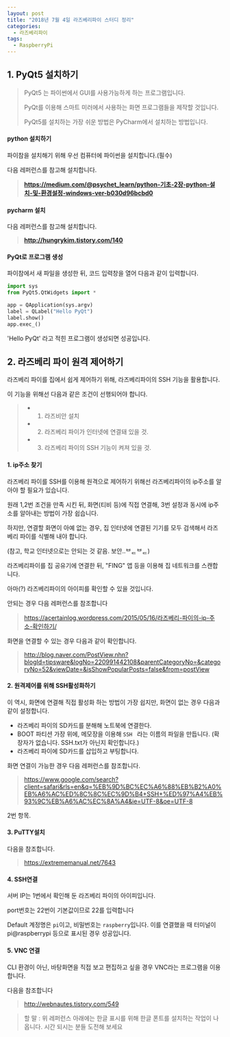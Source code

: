 ```yaml
---
layout: post
title: "2018년 7월 4일 라즈베리파이 스터디 정리"
categories:
  - 라즈베리파이
tags:
  - RaspberryPi
---
```




## 1. PyQt5 설치하기

> PyQt5 는 파이썬에서 GUI를 사용가능하게 하는 프로그램입니다.
>
> PyQt를 이용해 스마트 미러에서 사용하는 화면 프로그램들을 제작할 것입니다.
>
> PyQt5를 설치하는 가장 쉬운 방법은 PyCharm에서 설치하는 방법입니다.





#### python 설치하기

파이참을 설치해기 위해 우선 컴퓨터에 파이썬을 설치합니다.(필수)

다음 레퍼런스를 참고해 설치합니다.

> **https://medium.com/@psychet_learn/python-기초-2장-python-설치-및-환경설정-windows-ver-b030d96bcbd0**



#### pycharm 설치

다음 레퍼런스를 참고해 설치합니다.

> **http://hungrykim.tistory.com/140**



#### PyQt로 프로그램 생성

파이참에서 새 파일을 생성한 뒤, 코드 입력창을 열어 다음과 같이 입력합니다.

~~~python
import sys
from PyQt5.QtWidgets import *

app = QApplication(sys.argv)
label = QLabel("Hello PyQt")
label.show()
app.exec_()
~~~



'Hello PyQt' 라고 적힌 프로그램이 생성되면 성공입니다.



## 2. 라즈베리 파이 원격 제어하기

라즈베리 파이를 집에서 쉽게 제어하기 위해, 라즈베리파이의 SSH 기능을 활용합니다.

이 기능을 위해선 다음과 같은 조건이 선행되어야 합니다.

> - 1. 라즈비안 설치
> - 2. 라즈베리 파이가 인터넷에 연결돼 있을 것.
> - 3. 라즈베리 파이의 SSH 기능이 켜져 있을 것.



#### 1. ip주소 찾기

라즈베리 파이를 SSH를 이용해 원격으로 제어하기 위해선 라즈베리파이의 ip주소를 알아야 할 필요가 있습니다.

원래 1,2번 조건을 만족 시킨 뒤, 화면(티비 등)에 직접 연결해, 3번 설정과 동시에 ip주소를 알아내는 방법이 가장 쉽습니다.



하지만, 연결할 화면이 아예 없는 경우, 집 인터넷에 연결된 기기를 모두 검색해서 라즈베리 파이를 식별해 내야 합니다.

(참고, 학교 인터넷으로는 안되는 것 같음. 보안..ᄇᆮᄇᆮ)



라즈베리파이를 집 공유기에 연결한 뒤, "FING" 앱 등을 이용해 집 네트워크를 스캔합니다.

아마(?) 라즈베리파이의 아이피를 확인할 수 있을 것입니다.



안되는 경우 다음 레퍼런스를 참조합니다

> https://acertainlog.wordpress.com/2015/05/16/라즈베리-파이의-ip-주소-확인하기/



화면을 연결할 수 있는 경우 다음과 같이 확인합니다.

> http://blog.naver.com/PostView.nhn?blogId=tipsware&logNo=220991442108&parentCategoryNo=&categoryNo=52&viewDate=&isShowPopularPosts=false&from=postView

#### 2. 원격제어를 위해 SSH활성화하기

이 역시, 화면에 연결해 직접 활성화 하는 방법이 가장 쉽지만, 화면이 없는 경우 다음과 같이 설정합니다.



- 라즈베리 파이의 SD카드를 분해해 노트북에 연결한다.
- BOOT 파티션 가장 위에, 메모장을 이용해 `SSH ` 라는 이름의 파일을 만듭니다. (확장자가 없습니다. SSH.txt가 아닌지 확인합니다.)
- 라즈베리 파이에 SD카드를 삽입하고 부팅합니다.



화면 연결이 가능한 경우 다음 레퍼런스를 참조합니다.

> https://www.google.com/search?client=safari&rls=en&q=%EB%9D%BC%EC%A6%88%EB%B2%A0%EB%A6%AC%ED%8C%8C%EC%9D%B4+SSH+%ED%97%A4%EB%93%9C%EB%A6%AC%EC%8A%A4&ie=UTF-8&oe=UTF-8

2번 항목.



#### 3. PuTTY설치

다음을 참조합니다.

> https://extrememanual.net/7643



#### 4. SSH연결

서버 IP는 1번에서 확인해 둔 라즈베리 파이의 아이피입니다.

port번호는 22번이 기본값이므로 22를 입력합니다



Default 계정명은 `pi`이고, 비밀번호는 `raspberry`입니다. 이를 연결했을 때 터미널이 pi@raspberrypi 등으로 표시된 경우 성공입니다.



#### 5. VNC 연결

CLI 환경이 아닌, 바탕화면을 직접 보고 편집하고 싶을 경우 VNC라는 프로그램을 이용합니다.

다음을 참조합니다

>  http://webnautes.tistory.com/549



> 할 말 : 위 레퍼런스 아래에는 한글 표시를 위해 한글 폰트를 설치하는 작업이 나옵니다. 시간 되시는 분들 도전해 보세요
